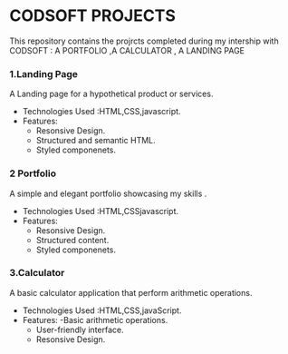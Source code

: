 # CODSOFT PROJECTS
This repository contains the projrcts completed during my intership with CODSOFT : A PORTFOLIO ,A CALCULATOR , A LANDING PAGE
### 1.Landing Page 
 A Landing page for a hypothetical product or services.
 * Technologies Used :HTML,CSS,javascript.
 * Features:
   - Resonsive Design.
   - Structured and semantic HTML.
   - Styled componenets.
### 2 Portfolio
 A simple and elegant portfolio showcasing my skills .
 * Technologies Used :HTML,CSSjavascript.
 * Features:
   - Resonsive Design.
   - Structured content.
   - Styled componenets.
 ### 3.Calculator 
 A basic calculator application that perform arithmetic operations.
 * Technologies Used :HTML,CSS,javaScript.
 * Features:
   -Basic arithmetic operations.
   - User-friendly interface.
   - Resonsive Design.
     

